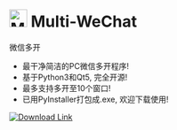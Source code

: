 # <img src="Multi-WeChat.ico" alt="Multi-WeChat" width="32" height="32"> Multi-WeChat
微信多开  

- 最干净简洁的PC微信多开程序!
- 基于Python3和Qt5, 完全开源!
- 最多支持多开至10个窗口!
- 已用PyInstaller打包成.exe, 欢迎下载使用!

 [![Download Link](https://img.shields.io/badge/V1.0-点击下载-green)](https://github.com/FiresJoeng/Multi-WeChat/releases/download/1.0/Multi-WeChat_V1.0.exe)
